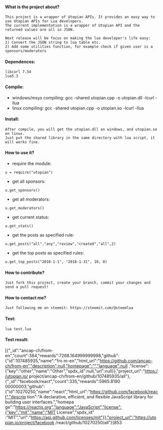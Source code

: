 #### What is the project about?

	This project is a wrapper of Utopian APIs. It provides an easy way to use Utopian APIs for Lua developers.
	The current implementation is a wrapper of Utopian API and the returned values are all in JSON.
	
	Next release will be focus on making the lua developer's life easy:
	1) Convert the JSON string to lua table etc.
	2) Add some utilities function, for example check if given user is a sponsors/moderators

#### Dependences:

	libcurl 7.54
	lua5.3

#### Compile:

- windows/msys compiling: gcc -shared utopian.cpp -o utopian.dll -lcurl -llua
- linux compiling: gcc -shared utopian.cpp -o utopian.so -lcurl -llua

#### Install:

	After compile, you will get the utopian.dll on windows, and utopian.so on linux.
	Just put the shared library in the same directory with lua script, it will works fine.
	
#### How to use it?

- require the module:
	
```u = require("utopian")```

- get all sponsors:

```u.get_sponsors()```

- get all moderators:

```u.get_moderators()```

- get current status:

```u.get_stats()```

- get the posts as specified rule:

```u.get_posts("all","any","review","created","all",2)```

- get the top posts as specified rules:

```u.get_top_posts("2018-1-1", "2018-1-31", 10, 0)```

#### How to contribute?

    Just fork this project, create your branch, commit your changes and send a pull request!

#### How to contact me?

    Just following me on steemit: https://steemit.com/@steemlua

#### Test:

	lua test.lua

#### Test result:

[{"_id":"ancap-ch/from-en","count":384,"rewards":7268.164999999998,"github":{"id":107485935,"name":"fro
m-en","html_url":"https://github.com/ancap-ch/from-en","description":null,"homepage":"","language":null
,"license":{"key":"other","name":"Other","spdx_id":null,"url":null}},"project_url":"https://utopian.io/
project/ancap-ch/from-en/github/107485935/all"},{"_id":"facebook/react","count":335,"rewards":5965.8190
00000003,"github":{"id":10270250,"name":"react","html_url":"https://github.com/facebook/react","descrip
tion":"A declarative, efficient, and flexible JavaScript library for building user interfaces.","homepa
ge":"https://reactjs.org","language":"JavaScript","license":{"key":"mit","name":"MIT License","spdx_id"
:"MIT","url":"https://api.github.com/licenses/mit"}},"project_url":"https://utopian.io/project/facebook
/react/github/10270250/all"}]853